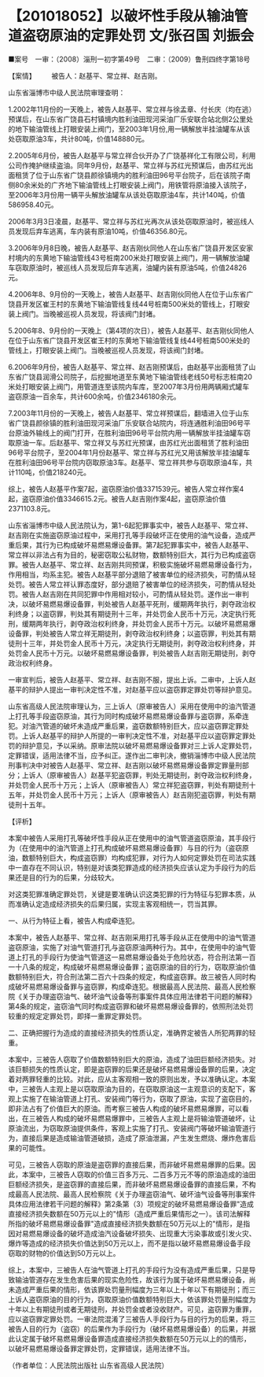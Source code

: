 # 【201018052】以破坏性手段从输油管道盗窃原油的定罪处罚 文/张召国 刘振会

■案号　一审：（2008）淄刑一初字第49号　二审：（2009）鲁刑四终字第18号

【案情】 　　被告人：赵基平、常立祥、赵吉刚。

山东省淄博市中级人民法院审理查明：

1.2002年11月份的一天晚上，被告人赵基平、常立祥与徐孟章、付长庆（均在逃）预谋后，在山东省广饶县石村镇境内胜利油田现河采油厂乐安联合站北侧2公里处的地下输油管线上打眼安装上阀门，至2003年1月份,用一辆解放半挂油罐车从该处窃取原油3车，共计80吨，价值148880元。

2.2005年6月份，被告人赵基平与常立祥合伙开办了广饶基祥化工有限公司，利用公司作掩护继续盗油。同年9月份，赵基平、常立祥与苏红光预谋后，由苏红光出面租赁了位于山东省广饶县颜徐镇境内的胜利油田96号平台院子，后在该院子南侧80余米处的广齐地下输油管线上打眼安装上阀门，用铁管将原油接入该院子，至2006年3月份用一辆平头解放油罐车从该处窃取原油4车，共计140吨，价值586958.40元。

2006年3月3日凌晨，赵基平、常立祥与苏红光再次从该处窃取原油时，被巡线人员发现后弃车逃离，车内装有原油10吨，价值46356.80元。

3.2006年9月8日晚，被告人赵基平、赵吉刚伙同他人在山东省广饶县开发区安家村境内的东黄地下输油管线43号桩南200米处打眼安装上阀门，用一辆解放油罐车窃取原油时，被巡线人员发现后弃车逃离，油罐内装有原油5吨，价值24826元。

4.2006年8、9月份的一天晚上，被告人赵基平、赵吉刚伙同他人在位于山东省广饶县开发区崔王村的东黄地下输油管线复线44号桩南500米处的管线上，打眼安装上阀门。当晚被巡视人员发现，将该阀门封堵。

5.2006年8、9月份的一天晚上（第4项的次日），被告人赵基平、赵吉刚伙同他人在位于山东省广饶县开发区崔王村的东黄地下输油管线复线44号桩南500米处的管线上，打眼安装上阀门。当晚被巡视人员发现，将该阀门封堵。

6.2006年9月份，被告人赵基平、常立祥、赵吉刚预谋后，由赵基平出面租赁了山东省广饶县润滑公司院子，后挖掘地道至东黄地下输油管线老线50号标志桩南20米处打眼安装上阀门，用管道连至该院内车库，至2007年3月份用两辆厢式罐车盗窃原油一百余车，共计600余吨，价值2346180余元。

7.2003年11月份的一天晚上，被告人赵基平、常立祥预谋后，翻墙进入位于山东省广饶县颜徐镇的胜利油田现河采油厂乐安联合站院内，将连通胜利油田96号平台原油外输线上的阀门打开，在胜利油田96号平台院内用一辆解放半挂油罐车窃取原油一车。后赵基平、常立祥又与苏红光预谋，由苏红光出面租赁了胜利油田96号平台院子，至2004年1月份赵基平、常立祥与苏红光又用该解放半挂油罐车在胜利油田96号平台院内窃取原油3车。赵基平、常立祥共参与窃取原油4车，共计110吨，价值218240元。

综上，被告人赵基平作案7起，盗窃原油价值3371539元。被告人常立祥作案4起，盗窃原油价值3346615.2元。被告人赵吉刚作案4起，盗窃原油价值2371103.8元。

山东省淄博市中级人民法院认为，第1-6起犯罪事实中，被告人赵基平、常立祥、赵吉刚在实施盗窃原油过程中，采用打孔等手段破坏正在使用的油气设备，造成严重后果，其行为已构成破坏易燃易爆设备罪。第7起犯罪事实中，被告人赵基平、常立祥以非法占有为目的，秘密窃取公私财物，数额特别巨大，其行为已构成盗窃罪。被告人赵基平、常立祥、赵吉刚共同预谋，积极实施破坏易燃易爆设备行为，作用相当，均系主犯。被告人赵基平部分退赔了被害单位的经济损失，可酌情从轻处罚。被告人常立祥认罪态度好，部分退赔了被害单位的经济损失，可酌情从轻处罚。被告人赵吉刚在共同犯罪中作用相对较小，可酌情从轻处罚。遂作出一审判决，以破坏易燃易爆设备罪，判处被告人赵基平死刑，缓期两年执行，剥夺政治权利终身；以盗窃罪，判处其有期徒刑十三年，并处罚金人民币十万元，决定执行死刑，缓期两年执行，剥夺政治权利终身，并处罚金人民币十万元。以破坏易燃易爆设备罪，判处被告人常立祥无期徒刑，剥夺政治权利终身；以盗窃罪，判处其有期徒刑十三年，并处罚金人民币十万元，决定执行无期徒刑，剥夺政治权利终身，并处罚金人民币十万元。以破坏易燃易爆设备罪，判处被告人赵吉刚无期徒刑，剥夺政治权利终身。

一审宣判后，被告人赵基平、常立祥、赵吉刚不服，提出上诉。二审中，上诉人赵基平的辩护人提出一审判决定性不准，对赵基平应以盗窃罪定罪处罚等辩护意见。

山东省高级人民法院审理认为，三上诉人（原审被告人）采用在使用中的油汽管道上打孔等手段盗窃原油，其行为同时构成破坏易燃易爆设备罪与盗窃罪，系牵连犯。对油汽管道的破坏未造成严重后果，盗窃数额特别巨大，应以盗窃罪定罪处罚。上诉人赵基平的辩护人所提的一审判决定性不准，对赵基平应以盗窃罪定罪处罚的辩护意见，予以采纳。原审法院以破坏易燃易爆设备罪对三上诉人定罪处罚，定罪错误，适用法律不当，应予纠正。遂作出二审判决，撤销淄博市中级人民法院刑事判决中对被告人赵基平、常立祥、赵吉刚以破坏易燃易爆设备罪定罪量刑部分；上诉人（原审被告人）赵基平犯盗窃罪，判处无期徒刑，剥夺政治权利终身，并处罚金人民币十万元；上诉人（原审被告人）常立祥犯盗窃罪，判处有期徒刑十五年，并处罚金人民币十万元；上诉人（原审被告人）赵吉刚犯盗窃罪，判处有期徒刑十五年。

【评析】

本案中被告人采用打孔等破坏性手段从正在使用中的油气管道盗窃原油，其手段行为（在使用中的油汽管道上打孔构成破坏易燃易爆设备罪）与目的行为（盗窃原油，数额特别巨大，构成盗窃罪）均构成犯罪，对行为人如何定罪处罚在司法实践中一直存在不同认识，特别是对该类犯罪造成的经济损失应该认定为手段行为的后果还是目的行为的后果，分歧较大。

对这类犯罪准确定罪处罚，关键是要准确认识这类犯罪的行为特征与犯罪本质，从而准确认定造成经济损失的后果归属，实现主客观相统一，罚当其罪。

一、从行为特征上看，被告人构成牵连犯。

本案中，被告人赵基平、常立祥、赵吉刚采用打孔等手段从正在使用中的油气管道盗窃原油，实施了对油气管道打孔与盗窃原油两种行为。其中，在使用中的油气管道上打孔的手段行为使油气管道这一易燃易爆设备处于危险状态，符合刑法第一百一十八条的规定，构成破坏易燃易爆设备罪；盗窃原油的目的行为，窃取原油价值数额特别巨大，符合刑法第二百六十四条的规定，构成盗窃罪。故三被告人同时构成破坏易燃易爆设备罪与盗窃罪，构成牵连犯。根据最高人民法院、最高人民检察院《关于办理盗窃油气、破坏油气设备等刑事案件具体应用法律若干问题的解释》第4条的规定，盗窃油气同时构成盗窃罪和破坏易燃易爆设备罪的，依照刑法处罚较重的规定定罪处罚，即择一重罪定罪处罚。

二、正确把握行为造成的直接经济损失的性质认定，准确界定被告人所犯两罪的轻重。

本案中，三被告人窃取了价值数额特别巨大的原油，造成了油田巨额经济损失。对该巨额损失的性质认定，即是盗窃罪的后果还是破坏易燃易爆设备罪的后果，决定着对两罪轻重的比较。对此，应从主客观相一致的原则出发，予以准确认定。本案中，三被告人主观上是以窃取原油为目的，在窃取原油这一主观意识的支配下，客观上实施了在输油管道上打孔、安装阀门等行为，窃取了原油，实现了盗窃目的，即非法占有了价值巨大的原油。而考察三被告人构成的破坏易燃易爆罪，可以看出，在三被告人构成的破坏易燃易爆罪中，三被告人主观上是将输油管道破坏，让原油流出，为窃取原油提供条件，客观上实施了打孔、安装阀门等破坏输油管道行为，直接后果是造成输油管道破损，造成了原油泄漏，产生发生燃烧、爆炸危害后果的可能性。

可见，三被告人窃取的原油是盗窃罪的直接后果，而非破坏易燃易爆罪的后果。因此，本案中，三被告人窃取的价值三百多万元、二百多万元不等的原油造成的油田巨额经济损失，是盗窃罪的直接后果，而非破坏易燃易爆设备罪的直接后果，不构成最高人民法院、最高人民检察院《关于办理盗窃油气、破坏油气设备等刑事案件具体应用法律若干问题的解释》第2条第（3）项规定的破坏易燃易爆设备罪"造成直接经济损失数额在50万元以上的"情形（造成严重后果情形之一）。该司法解释所指的破坏易燃易爆设备罪"造成直接经济损失数额在50万元以上的"情形，是指因对易燃易爆设备的破坏造成油汽设备破坏损失、出现重大污染事故或引发火灾、爆炸等造成的经济损失价值达到50万元以上，而不是指以破坏易燃易爆设备手段窃取的财物的价值达到50万元以上。

综上，本案中，三被告人在油气管道上打孔的手段行为没有造成严重后果，只是导致输油管道存在发生危害后果的现实危险性，故该行为属于破坏易燃易爆设备，尚未造成严重后果的情形，依该罪处罚量刑幅度为三年以上十年以下有期徒刑；而三上诉人盗窃原油的目的行为，窃取原油价值数额特别巨大，依该罪处罚量刑幅度为十年以上有期徒刑或者无期徒刑，并处罚金或者没收财产。可见，盗窃罪为重罪，应以盗窃罪定罪处罚。一审法院混淆了三被告人手段行为与目的行为的后果，将三被告人目的行为（盗窃）的后果作为手段行为（破坏易燃易爆设备）的后果，并据此认定属于破坏易燃易爆设备罪造成直接经济损失数额在50万元以上的的情形，以破坏易燃易爆设备罪定罪处罚，定罪错误，适用法律不当。

（作者单位：人民法院出版社 山东省高级人民法院）